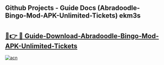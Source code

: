 ## Github Projects - Guide Docs (Abradoodle-Bingo-Mod-APK-Unlimited-Tickets) ekm3s

# <h2><a href="https://apkcomod.com?title=Abradoodle-Bingo-Mod-APK-Unlimited-Tickets">🔗👉 🔴 Guide-Download-Abradoodle-Bingo-Mod-APK-Unlimited-Tickets </a></h2>

[![acn](https://github.com/user-attachments/assets/0f9c940e-d8b0-45ae-aac7-cd30a18b3e1c)](https://apkcomod.com?title=Abradoodle-Bingo-Mod-APK-Unlimited-Tickets)

